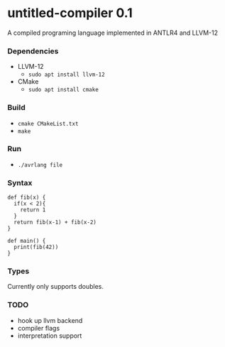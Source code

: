 # untitled-compiler 0.1
A compiled programing language implemented in ANTLR4 and LLVM-12

### Dependencies
* LLVM-12
  * `sudo apt install llvm-12`
* CMake
  * `sudo apt install cmake`

### Build
* `cmake CMakeList.txt`
* `make`

### Run
* `./avrlang file`

### Syntax 
```
def fib(x) {
  if(x < 2){
    return 1
  }
  return fib(x-1) + fib(x-2)
}

def main() {
  print(fib(42))
}
```

### Types
Currently only supports doubles.

### TODO
* hook up llvm backend
* compiler flags
* interpretation support
